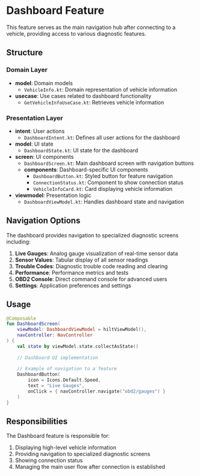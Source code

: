 # Dashboard Feature

This feature serves as the main navigation hub after connecting to a vehicle, providing access to various diagnostic features.

## Structure

### Domain Layer
- **model**: Domain models
  - `VehicleInfo.kt`: Domain representation of vehicle information
- **usecase**: Use cases related to dashboard functionality
  - `GetVehicleInfoUseCase.kt`: Retrieves vehicle information

### Presentation Layer
- **intent**: User actions
  - `DashboardIntent.kt`: Defines all user actions for the dashboard
- **model**: UI state
  - `DashboardState.kt`: UI state for the dashboard
- **screen**: UI components
  - `DashboardScreen.kt`: Main dashboard screen with navigation buttons
  - **components**: Dashboard-specific UI components
    - `DashboardButton.kt`: Styled button for feature navigation
    - `ConnectionStatus.kt`: Component to show connection status
    - `VehicleInfoCard.kt`: Card displaying vehicle information
- **viewmodel**: Presentation logic
  - `DashboardViewModel.kt`: Handles dashboard state and navigation

## Navigation Options

The dashboard provides navigation to specialized diagnostic screens including:

1. **Live Gauges**: Analog gauge visualization of real-time sensor data
2. **Sensor Values**: Tabular display of all sensor readings
3. **Trouble Codes**: Diagnostic trouble code reading and clearing
4. **Performance**: Performance metrics and tests
5. **OBD2 Console**: Direct command console for advanced users
6. **Settings**: Application preferences and settings

## Usage

```kotlin
@Composable
fun DashboardScreen(
    viewModel: DashboardViewModel = hiltViewModel(),
    navController: NavController
) {
    val state by viewModel.state.collectAsState()
    
    // Dashboard UI implementation
    
    // Example of navigation to a feature
    DashboardButton(
        icon = Icons.Default.Speed,
        text = "Live Gauges",
        onClick = { navController.navigate("obd2/gauges") }
    )
}
```

## Responsibilities

The Dashboard feature is responsible for:
1. Displaying high-level vehicle information
2. Providing navigation to specialized diagnostic screens
3. Showing connection status
4. Managing the main user flow after connection is established 